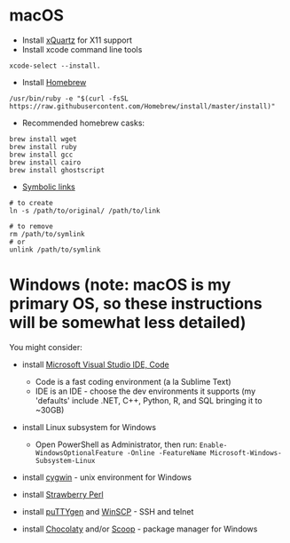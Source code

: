 # macOS

* Install [xQuartz](https://www.xquartz.org/) for X11 support 
* Install xcode command line tools
```
xcode-select --install.
```
* Install [Homebrew](https://brew.sh/)
```
/usr/bin/ruby -e "$(curl -fsSL https://raw.githubusercontent.com/Homebrew/install/master/install)"
```
   * Recommended homebrew casks:
   ```
   brew install wget
   brew install ruby
   brew install gcc
   brew install cairo
   brew install ghostscript  
   ```
* [Symbolic links](http://osxdaily.com/2015/08/06/make-symbolic-links-command-line-mac-os-x/)
```
# to create
ln -s /path/to/original/ /path/to/link

# to remove
rm /path/to/symlink
# or
unlink /path/to/symlink
```

# Windows (note: macOS is my primary OS, so these instructions will be somewhat less detailed)
You might consider:
* install [Microsoft Visual Studio IDE, Code](https://visualstudio.microsoft.com/)
  * Code is a fast coding environment (a la Sublime Text)
  * IDE is an IDE - choose the dev environments it supports (my 'defaults' include .NET, C++, Python, R, and SQL bringing it to ~30GB) 
* install Linux subsystem for Windows
  * Open PowerShell as Administrator, then run: 
  `Enable-WindowsOptionalFeature -Online -FeatureName Microsoft-Windows-Subsystem-Linux`
* install [cygwin](https://www.cygwin.com/) - unix environment for Windows

* install [Strawberry Perl](http://strawberryperl.com/)

* install [puTTYgen](https://www.puttygen.com/) and [WinSCP](https://winscp.net/eng/index.php) - SSH and telnet
* install [Chocolaty](https://chocolatey.org/) and/or [Scoop](http://scoop.sh/) - package manager for Windows
